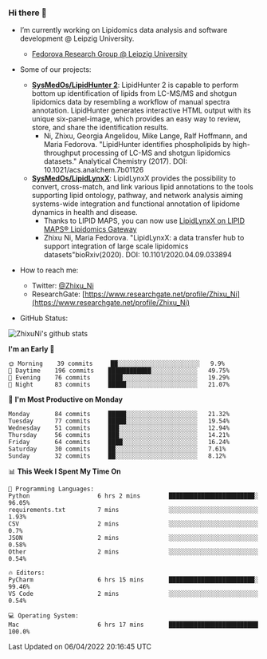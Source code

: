 ### Hi there 👋

- I’m currently working on Lipidomics data analysis and software development @ Leipzig University.
  + [Fedorova Research Group @ Leipzig University](https://home.uni-leipzig.de/fedorova/)
- Some of our projects:
  + **[SysMedOs/LipidHunter 2](https://github.com/SysMedOs/lipidhunter)**: LipidHunter 2 is capable to perform bottom up identification of lipids from LC-MS/MS and shotgun lipidomics data by resembling a workflow of manual spectra annotation. LipidHunter generates interactive HTML output with its unique six-panel-image, which provides an easy way to review, store, and share the identification results. 
    * Ni, Zhixu, Georgia Angelidou, Mike Lange, Ralf Hoffmann, and Maria Fedorova. "LipidHunter identifies phospholipids by high-throughput processing of LC-MS and shotgun lipidomics datasets." Analytical Chemistry (2017). DOI: 10.1021/acs.analchem.7b01126
  + **[SysMedOs/LipidLynxX](https://github.com/SysMedOs/LipidLynxX)**: LipidLynxX provides the possibility to convert, cross-match, and link various lipid annotations to the tools supporting lipid ontology, pathway, and network analysis aiming systems-wide integration and functional annotation of lipidome dynamics in health and disease.
    * Thanks to LIPID MAPS, you can now use [LipidLynxX on LIPID MAPS® Lipidomics Gateway](http://lipidmaps.org/lipidlynxx/)
    * Zhixu Ni, Maria Fedorova. "LipidLynxX: a data transfer hub to support integration of large scale lipidomics datasets"bioRxiv(2020). DOI: 10.1101/2020.04.09.033894
- How to reach me:
  + Twitter: [@Zhixu_Ni](https://twitter.com/Zhixu_Ni)
  + ResearchGate: [https://www.researchgate.net/profile/Zhixu_Ni](https://www.researchgate.net/profile/Zhixu_Ni)

- GitHub Status:

![ZhixuNi's github stats](https://github-readme-stats.vercel.app/api?username=ZhixuNi&show_icons=true&hide=issues)

<!--START_SECTION:waka-->
**I'm an Early 🐤** 

```text
🌞 Morning    39 commits     ██░░░░░░░░░░░░░░░░░░░░░░░   9.9% 
🌆 Daytime    196 commits    ████████████░░░░░░░░░░░░░   49.75% 
🌃 Evening    76 commits     ████░░░░░░░░░░░░░░░░░░░░░   19.29% 
🌙 Night      83 commits     █████░░░░░░░░░░░░░░░░░░░░   21.07%

```
📅 **I'm Most Productive on Monday** 

```text
Monday       84 commits     █████░░░░░░░░░░░░░░░░░░░░   21.32% 
Tuesday      77 commits     █████░░░░░░░░░░░░░░░░░░░░   19.54% 
Wednesday    51 commits     ███░░░░░░░░░░░░░░░░░░░░░░   12.94% 
Thursday     56 commits     ███░░░░░░░░░░░░░░░░░░░░░░   14.21% 
Friday       64 commits     ████░░░░░░░░░░░░░░░░░░░░░   16.24% 
Saturday     30 commits     ██░░░░░░░░░░░░░░░░░░░░░░░   7.61% 
Sunday       32 commits     ██░░░░░░░░░░░░░░░░░░░░░░░   8.12%

```


📊 **This Week I Spent My Time On** 

```text
💬 Programming Languages: 
Python                   6 hrs 2 mins        ████████████████████████░   96.05% 
requirements.txt         7 mins              ░░░░░░░░░░░░░░░░░░░░░░░░░   1.93% 
CSV                      2 mins              ░░░░░░░░░░░░░░░░░░░░░░░░░   0.7% 
JSON                     2 mins              ░░░░░░░░░░░░░░░░░░░░░░░░░   0.58% 
Other                    2 mins              ░░░░░░░░░░░░░░░░░░░░░░░░░   0.54%

🔥 Editors: 
PyCharm                  6 hrs 15 mins       ████████████████████████░   99.46% 
VS Code                  2 mins              ░░░░░░░░░░░░░░░░░░░░░░░░░   0.54%

💻 Operating System: 
Mac                      6 hrs 17 mins       █████████████████████████   100.0%

```


 Last Updated on 06/04/2022 20:16:45 UTC
<!--END_SECTION:waka-->
